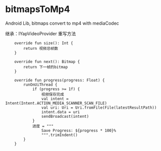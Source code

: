 # bitmapsToMp4
Android Lib, bitmaps convert to mp4 with mediaCodec

继承：IYapVideoProvider<Bitmap>
重写方法
```
    override fun size(): Int {
        return 视频总帧数
    }

    override fun next(): Bitmap {
        return 下一帧的bitmap
    }
    
    override fun progress(progress: Float) {
        runOnUiThread {
            if (progress >= 1f) {
                视频保存完成
                val intent = Intent(Intent.ACTION_MEDIA_SCANNER_SCAN_FILE)
                val uri: Uri = Uri.fromFile(File(latestResultPath))
                intent.data = uri
                sendBroadcast(intent)
            }
            进度 = """
                Save Progress: ${progress * 100}%
                """.trimIndent()
        }
    }
```
